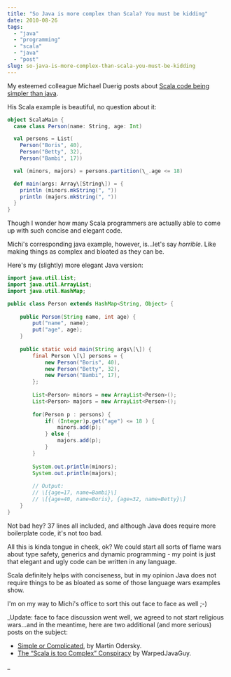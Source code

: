 ```yaml
---
title: "So Java is more complex than Scala? You must be kidding"
date: 2010-08-26
tags: 
  - "java"
  - "programming"
  - "scala"
  - "java"
  - "post"
slug: so-java-is-more-complex-than-scala-you-must-be-kidding
---
```


My esteemed colleague Michael Duerig posts about [Scala code being simpler than java](http://michid.wordpress.com/2010/08/24/so-scala-is-too-complex/).

His Scala example is beautiful, no question about it:

```scala
object ScalaMain {
  case class Person(name: String, age: Int)

  val persons = List(
    Person("Boris", 40),
    Person("Betty", 32),
    Person("Bambi", 17))

  val (minors, majors) = persons.partition(\_.age <= 18) 

  def main(args: Array\[String\]) = {
    println (minors.mkString(", "))
    println (majors.mkString(", "))
  }
}
```

Though I wonder how many Scala programmers are actually able to come up with such concise and elegant code.

Michi's corresponding java example, however, is...let's say _horrible_. Like making things as complex and bloated as they can be.

Here's my (slightly) more elegant Java version:

```java
import java.util.List;
import java.util.ArrayList;
import java.util.HashMap;

public class Person extends HashMap<String, Object> {
    
    public Person(String name, int age) {
        put("name", name);
        put("age", age);
    }
    
    public static void main(String args\[\]) {
        final Person \[\] persons = {
            new Person("Boris", 40),
            new Person("Betty", 32),
            new Person("Bambi", 17),
        };
        
        List<Person> minors = new ArrayList<Person>();
        List<Person> majors = new ArrayList<Person>();
        
        for(Person p : persons) {
            if( (Integer)p.get("age") <= 18 ) {
                minors.add(p);
            } else {
                majors.add(p);
            }
        }
        
        System.out.println(minors);
        System.out.println(majors);
        
        // Output:
        // \[{age=17, name=Bambi}\]
        // \[{age=40, name=Boris}, {age=32, name=Betty}\]
    }
}
```

Not bad hey? 37 lines all included, and although Java does require more boilerplate code, it's not too bad.

All this is kinda tongue in cheek, ok? We could start all sorts of flame wars about type safety, generics and dynamic programming - my point is just that elegant and ugly code can be written in any language.

Scala definitely helps with conciseness, but in my opinion Java does not require things to be as bloated as some of those language wars examples show.

I'm on my way to Michi's office to sort this out face to face as well ;-)

_Update: face to face discussion went well, we agreed to not start religious wars...and in the meantime, here are two additional (and more serious) posts on the subject:

- [Simple or Complicated](http://lamp.epfl.ch/~odersky/blogs/isscalacomplex.html), by Martin Odersky.
- [The “Scala is too Complex” Conspiracy](http://warpedjavaguy.wordpress.com/2010/08/02/the-scala-is-too-complex-conspiracy-1/) by WarpedJavaGuy.

_
